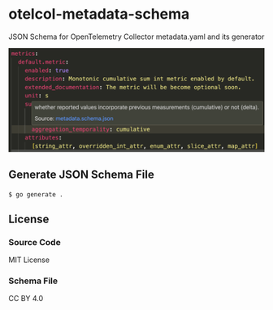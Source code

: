 # otelcol-metadata-schema

JSON Schema for OpenTelemetry Collector metadata.yaml and its generator

![The description of `aggregation_temporality` is shown on the VSCode.](docs/img/screenshot.png)

## Generate JSON Schema File

```console
$ go generate .
```

## License

### Source Code

MIT License

### Schema File

CC BY 4.0
